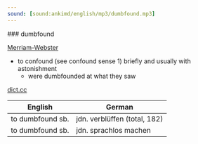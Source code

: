```yaml
---
sound: [sound:ankimd/english/mp3/dumbfound.mp3]
---
```


\### dumbfound

[Merriam-Webster](https://www.merriam-webster.com/dictionary/dumbfound)

- to confound (see confound sense 1) briefly and usually with astonishment
    - were dumbfounded at what they saw

[dict.cc](https://www.dict.cc/dumbfound)

| English        | German       |
| -------------- | ------------ |
| to dumbfound sb. | jdn. verblüffen (total, 182) |
| to dumbfound sb. | jdn. sprachlos machen |
